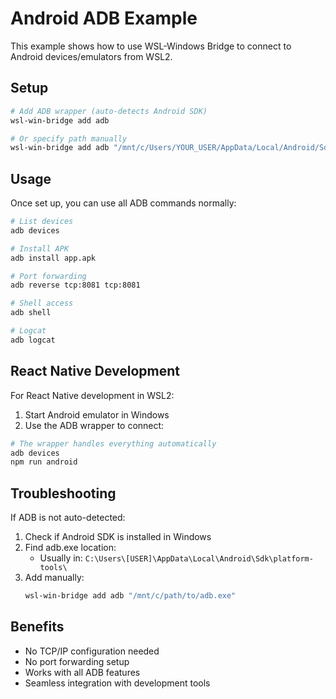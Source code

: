 # Android ADB Example

This example shows how to use WSL-Windows Bridge to connect to Android devices/emulators from WSL2.

## Setup

```bash
# Add ADB wrapper (auto-detects Android SDK)
wsl-win-bridge add adb

# Or specify path manually
wsl-win-bridge add adb "/mnt/c/Users/YOUR_USER/AppData/Local/Android/Sdk/platform-tools/adb.exe"
```

## Usage

Once set up, you can use all ADB commands normally:

```bash
# List devices
adb devices

# Install APK
adb install app.apk

# Port forwarding
adb reverse tcp:8081 tcp:8081

# Shell access
adb shell

# Logcat
adb logcat
```

## React Native Development

For React Native development in WSL2:

1. Start Android emulator in Windows
2. Use the ADB wrapper to connect:

```bash
# The wrapper handles everything automatically
adb devices
npm run android
```

## Troubleshooting

If ADB is not auto-detected:

1. Check if Android SDK is installed in Windows
2. Find adb.exe location:
   - Usually in: `C:\Users\[USER]\AppData\Local\Android\Sdk\platform-tools\`
3. Add manually:
   ```bash
   wsl-win-bridge add adb "/mnt/c/path/to/adb.exe"
   ```

## Benefits

- No TCP/IP configuration needed
- No port forwarding setup
- Works with all ADB features
- Seamless integration with development tools